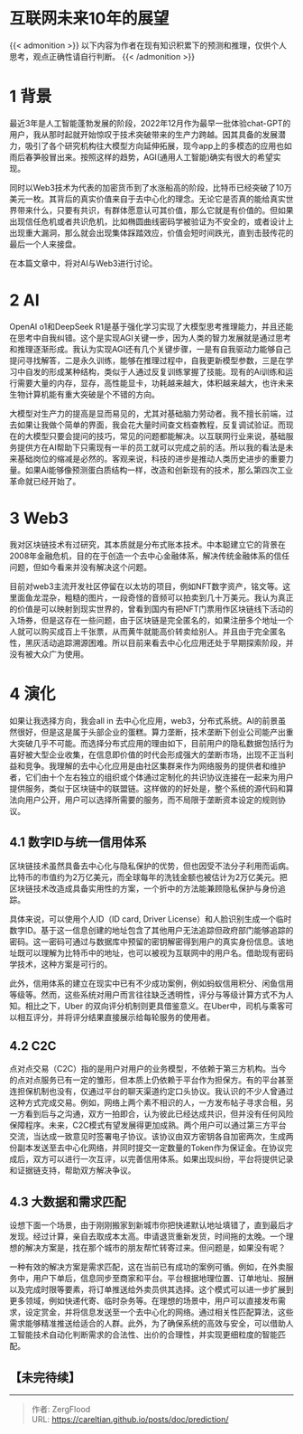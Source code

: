 # 互联网未来10年的展望


{{&lt; admonition &gt;}}
以下内容为作者在现有知识积累下的预测和推理，仅供个人思考，观点正确性请自行判断。
{{&lt; /admonition &gt;}}

# 1 背景

最近3年是人工智能蓬勃发展的阶段，2022年12月作为最早一批体验chat-GPT的用户，我从那时起就开始惊叹于技术突破带来的生产力跨越。因其具备的发展潜力，吸引了各个研究机构往大模型方向延伸拓展，现今app上的多模态的应用也如雨后春笋般冒出来。按照这样的趋势，AGI(通用人工智能)确实有很大的希望实现。

同时以Web3技术为代表的加密货币到了水涨船高的阶段，比特币已经突破了10万美元一枚。其背后的真实价值来自于去中心化的理念。无论它是否真的能给真实世界带来什么，只要有共识，有群体愿意认可其价值，那么它就是有价值的。但如果出现信任危机或者共识危机，比如椭圆曲线密码学被验证为不安全的，或者设计上出现重大漏洞，那么就会出现集体踩踏效应，价值会短时间跌光，直到击鼓传花的最后一个人来接盘。

在本篇文章中，将对AI与Web3进行讨论。

# 2 AI
OpenAI o1和DeepSeek R1是基于强化学习实现了大模型思考推理能力，并且还能在思考中自我纠错。这个是实现AGI关键一步，因为人类的智力发展就是通过思考和推理逐渐形成。我认为实现AGI还有几个关键步骤，一是有自我驱动力能够自己提问寻找解答，二是永久训练，能够在推理过程中，自我更新模型参数，三是在学习中自发的形成某种结构，类似于人通过反复训练掌握了技能。现有的Ai训练和运行需要大量的内存，显存，高性能显卡，功耗越来越大，体积越来越大，也许未来生物计算机能有重大突破是个不错的方向。

大模型对生产力的提高是显而易见的，尤其对基础脑力劳动者。我不擅长前端，过去如果让我做个简单的界面，我会花大量时间查文档查教程，反复调试验证。而现在的大模型只要会提问的技巧，常见的问题都能解决。以互联网行业来说，基础服务提供方在AI帮助下只需现有一半的员工就可以完成之前的活。所以我的看法是未来基础岗位的缩减是必然的。客观来说，科技的进步是推动人类历史进步的重要力量。如果Ai能够像预测蛋白质结构一样，改造和创新现有的技术，那么第四次工业革命就已经开始了。


# 3 Web3
我对区块链技术有过研究，其本质就是分布式账本技术。中本聪建立它的背景在2008年金融危机，目的在于创造一个去中心金融体系，解决传统金融体系的信任问题，但如今看来并没有解决这个问题。

目前对web3主流开发社区停留在以太坊的项目，例如NFT数字资产，铭文等。这里面鱼龙混杂，粗糙的图片，一段奇怪的音频可以拍卖到几十万美元。我认为真正的价值是可以映射到现实世界的，曾看到国内有把NFT门票用作区块链线下活动的入场券，但是这存在一些问题，由于区块链是完全匿名的，如果注册多个地址一个人就可以购买成百上千张票，从而黄牛就能高价转卖给别人。并且由于完全匿名性，黑灰活动追踪溯源困难。所以目前来看去中心化应用还处于早期探索阶段，并没有被大众广为使用。


# 4 演化

如果让我选择方向，我会all in 去中心化应用，web3，分布式系统。AI的前景虽然很好，但是这是属于头部企业的蛋糕。算力垄断，技术垄断下创业公司能产出重大突破几乎不可能。而选择分布式应用的理由如下，目前用户的隐私数据包括行为喜好被大型企业收集，在信息即价值的时代会形成强大的垄断市场，出现不正当利益和竞争。我理解的去中心化应用是由社区集群来作为网络服务的提供者和维护者，它们由十个左右独立的组织或个体通过定制化的共识协议连接在一起来为用户提供服务，类似于区块链中的联盟链。这样做的的好处是，整个系统的源代码和算法向用户公开，用户可以选择所需要的服务，而不局限于垄断资本设定的规则协议。

## 4.1 数字ID与统一信用体系

区块链技术虽然具备去中心化与隐私保护的优势，但也因受不法分子利用而诟病。比特币的市值约为2万亿美元，而全球每年的洗钱金额也被估计为2万亿美元。把区块链技术改造成具备实用性的方案，一个折中的方法能兼顾隐私保护与身份追踪。

具体来说，可以使用个人ID（ID card, Driver License）和人脸识别生成一个临时数字ID。基于这一信息创建的地址包含了其他用户无法追踪但政府部门能够追踪的密码。这一密码可通过与数据库中预留的密钥解密得到用户的真实身份信息。该地址既可以理解为比特币中的地址，也可以被视为互联网中的用户名。借助现有密码学技术，这种方案是可行的。

此外，信用体系的建立在现实中已有不少成功案例，例如蚂蚁信用积分、闲鱼信用等级等。然而，这些系统对用户而言往往缺乏透明性，评分与等级计算方式不为人知。相比之下，Uber 的双向评分机制则更具借鉴意义。在Uber中，司机与乘客可以相互评分，并将评分结果直接展示给每轮服务的使用者。

## 4.2 C2C
点对点交易（C2C）指的是用户对用户的业务模型，不依赖于第三方机构。当今的点对点服务已有一定的雏形，但本质上仍依赖于平台作为担保方。有的平台甚至连担保机制也没有，仅通过平台的聊天渠道约定口头协议。我认识的不少人曾通过这种方式完成交易。例如，网络上两个素不相识的人，一方发布帖子寻求合租，另一方看到后与之沟通，双方一拍即合，认为彼此已经达成共识，但并没有任何风险保障程序。未来，C2C模式有望发展得更加成熟。两个用户可以通过第三方平台交流，当达成一致意见时签署电子协议。该协议由双方密钥各自加密两次，生成两份副本发送至去中心化网络，并同时提交一定数量的Token作为保证金。在协议完成后，双方可以进行一次互评，以完善信用体系。如果出现纠纷，平台将提供记录和证据链支持，帮助双方解决争议。

## 4.3 大数据和需求匹配
设想下面一个场景，由于刚刚搬家到新城市你把快递默认地址填错了，直到最后才发现。经过计算，亲自去取成本太高。申请退货重新发货，时间拖的太晚。一个理想的解决方案是，找在那个城市的朋友帮忙转寄过来。但问题是，如果没有呢？


一种有效的解决方案是需求匹配，这在当前已有成功的案例可循。例如，在外卖服务中，用户下单后，信息同步至商家和平台。平台根据地理位置、订单地址、报酬以及完成时限等要素，将订单推送给外卖员供其选择。这个模式可以进一步扩展到更多领域，例如快递代寄、临时杂务等。在理想的场景中，用户可以直接发布需求，设定赏金，并将信息发送至一个去中心化的网络。通过相关性匹配算法，这些需求能够精准推送给适合的人群。此外，为了确保系统的高效与安全，可以借助人工智能技术自动化判断需求的合法性、出价的合理性，并实现更细粒度的智能匹配。

## 【未完待续】

---

> 作者: ZergFlood  
> URL: https://careltian.github.io/posts/doc/prediction/  

